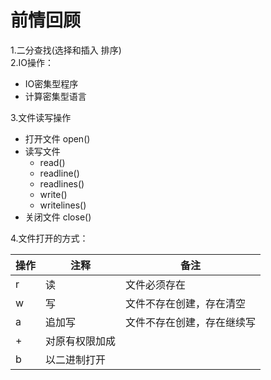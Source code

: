 # 前情回顾
1.二分查找(选择和插入 排序)  
2.IO操作：
* IO密集型程序
* 计算密集型语言  

3.文件读写操作
* 打开文件 open()
* 读写文件  
    * read() 
    * readline()
    * readlines()   
    * write()
    * writelines()
* 关闭文件  close()  

4.文件打开的方式：  

|操作|注释|备注|
|----|---|--- |
|r|读|文件必须存在|
|w|写|文件不存在创建，存在清空|
|a|追加写|文件不存在创建，存在继续写|
|+|对原有权限加成||
|b|以二进制打开||
 